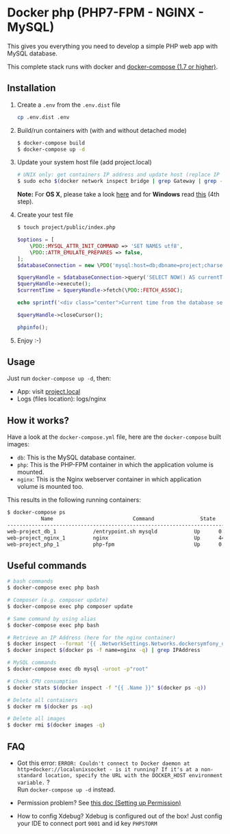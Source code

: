 # Docker php (PHP7-FPM - NGINX - MySQL)

This gives you everything you need to develop a simple PHP web app with MySQL database.

This complete stack runs with docker and [docker-compose (1.7 or higher)](https://docs.docker.com/compose/).

## Installation

1. Create a `.env` from the `.env.dist` file

    ```bash
    cp .env.dist .env
    ```


2. Build/run containers with (with and without detached mode)

    ```bash
    $ docker-compose build
    $ docker-compose up -d
    ```

3. Update your system host file (add project.local)

    ```bash
    # UNIX only: get containers IP address and update host (replace IP according to your configuration) (on Windows, edit C:\Windows\System32\drivers\etc\hosts)
    $ sudo echo $(docker network inspect bridge | grep Gateway | grep -o -E '([0-9]{1,3}\.){3}[0-9]{1,3}') "project.local" >> /etc/hosts
    ```

    **Note:** For **OS X**, please take a look [here](https://docs.docker.com/docker-for-mac/networking/) and for **Windows** read [this](https://docs.docker.com/docker-for-windows/#/step-4-explore-the-application-and-run-examples) (4th step).

5. Create your test file
    ```bash
    $ touch project/public/index.php
    ```

    ```php
    $options = [
        \PDO::MYSQL_ATTR_INIT_COMMAND => 'SET NAMES utf8',
        \PDO::ATTR_EMULATE_PREPARES => false,
    ];
    $databaseConnection = new \PDO('mysql:host=db;dbname=project;charset=utf8mb4', 'project', 'project', $options);
    
    $queryHandle = $databaseConnection->query('SELECT NOW() AS currentTime');
    $queryHandle->execute();
    $currentTime = $queryHandle->fetch(\PDO::FETCH_ASSOC);
    
    echo sprintf('<div class="center">Current time from the database server is: %1$s</div>', $currentTime['currentTime']);
    
    $queryHandle->closeCursor();
    
    phpinfo();
    ```

4. Enjoy :-)

## Usage

Just run `docker-compose up -d`, then:

* App: visit [project.local](http://project.local)  
* Logs (files location): logs/nginx

## How it works?

Have a look at the `docker-compose.yml` file, here are the `docker-compose` built images:

* `db`: This is the MySQL database container.
* `php`: This is the PHP-FPM container in which the application volume is mounted.
* `nginx`: This is the Nginx webserver container in which application volume is mounted too.

This results in the following running containers:

```bash
$ docker-compose ps
           Name                          Command               State              Ports            
--------------------------------------------------------------------------------------------------
web-project_db_1            /entrypoint.sh mysqld            Up      0.0.0.0:3306->3306/tcp      
web-project_nginx_1         nginx                            Up      443/tcp, 0.0.0.0:80->80/tcp
web-project_php_1           php-fpm                          Up      0.0.0.0:9000->9000/tcp      
```

## Useful commands

```bash
# bash commands
$ docker-compose exec php bash

# Composer (e.g. composer update)
$ docker-compose exec php composer update

# Same command by using alias
$ docker-compose exec php bash

# Retrieve an IP Address (here for the nginx container)
$ docker inspect --format '{{ .NetworkSettings.Networks.dockersymfony_default.IPAddress }}' $(docker ps -f name=nginx -q)
$ docker inspect $(docker ps -f name=nginx -q) | grep IPAddress

# MySQL commands
$ docker-compose exec db mysql -uroot -p"root"

# Check CPU consumption
$ docker stats $(docker inspect -f "{{ .Name }}" $(docker ps -q))

# Delete all containers
$ docker rm $(docker ps -aq)

# Delete all images
$ docker rmi $(docker images -q)
```

## FAQ

* Got this error: `ERROR: Couldn't connect to Docker daemon at http+docker://localunixsocket - is it running?
If it's at a non-standard location, specify the URL with the DOCKER_HOST environment variable.` ?  
Run `docker-compose up -d` instead.

* Permission problem? See [this doc (Setting up Permission)](http://symfony.com/doc/current/book/installation.html#checking-symfony-application-configuration-and-setup)

* How to config Xdebug?
Xdebug is configured out of the box!
Just config your IDE to connect port  `9001` and id key `PHPSTORM`